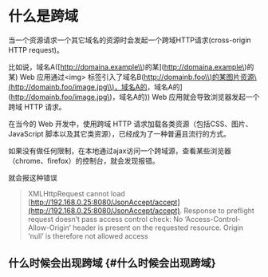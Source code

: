 # 什么是跨域

当一个资源请求一个其它域名的资源时会发起一个跨域HTTP请求\(cross-origin HTTP request\)。

比如说，域名A\([http://domaina.example\\)的某](http://domaina.example\)的某\) Web 应用通过&lt;img&gt; 标签引入了域名B\([http://domainb.foo\\)的某图片资源\\(http://domainb.foo/image.jpg\\)，域名A的](http://domainb.foo\)的某图片资源\([http://domainb.foo/image.jpg\\)，域名A的](http://domainb.foo/image.jpg\)，域名A的)\) Web 应用就会导致浏览器发起一个跨域 HTTP 请求。

在当今的 Web 开发中，使用跨域 HTTP 请求加载各类资源（包括CSS、图片、JavaScript 脚本以及其它类资源），已经成为了一种普遍且流行的方式。

如果没有做任何限制，在本地通过ajax访问一个跨域源，查看某些浏览器（chrome、firefox）的控制台，就会发现报错。

就会报这种错误

> XMLHttpRequest cannot load [http://192.168.0.25:8080/JsonAccept/accept](http://192.168.0.25:8080/JsonAccept/accept). Response to preflight request doesn’t pass access control check: No ‘Access-Control-Allow-Origin’ header is present on the requested resource. Origin ‘null’ is therefore not allowed access

## 什么时候会出现跨域 {#什么时候会出现跨域}





